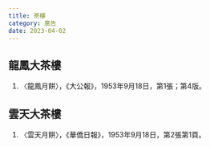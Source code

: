 ```yaml
---
title: 茶樓
category: 廣告
date: 2023-04-02
---
```

<adsense></adsense>

## 龍鳳大茶樓
1. 〈龍鳳月餅〉，《大公報》，1953年9月18日，第1張；第4版。
## 雲天大茶樓
1. 〈雲天月餅〉，《華僑日報》，1953年9月18日，第2張第1頁。
